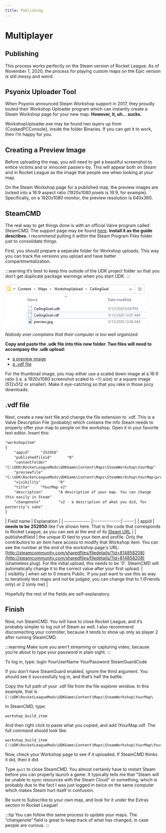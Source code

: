 ```yaml
---
title: Publishing
---
```

# Multiplayer

## Publishing

This process works perfectly on the Steam version of Rocket League. As of November 1, 2020, the process for playing custom maps on the Epic version is still messy and weird.

## Psyonix Uploader Tool

When Psyonix announced Steam Workshop support in 2017, they proudly touted their Workshop Uploader program which can instantly create a Steam Workshop page for your new map. 
**However, it, uh… sucks.**

WorkshopUploader.exe may be found two layers up from {CookedPCConsole}, inside the folder Binaries. If you can get it to work, then I’m happy for you.


## Creating a Preview Image

Before uploading the map, you will need to get a beautiful screenshot to entice victims and or innocent passers-by. This will appear both on Steam and in Rocket League as the image that people see when looking at your map.

On the Steam Workshop page for a published map, the preview images are locked into a 16:9 aspect ratio (1920x1080 pixels is 16:9, for example). Specifically, on a 1920x1080 monitor, the preview resolution is 640x360.

## SteamCMD

The real way to get things done is with an official Valve program called SteamCMD. The support page may be found [here](https://developer.valvesoftware.com/wiki/SteamCMD). **Install it as the guide describes.** I recommend putting it within the Steam Program Files folder just to consolidate things.

First, you should prepare a separate folder for Workshop uploads. This way you can track the versions you upload and have better compartmentalization. 

:::warning
It’s best to keep this outside of the UDK project folder so that you don’t get duplicate package warnings when you start UDK.
:::
<!--  -->
![alt text](../../.vuepress/public/images/image214.png)

*Nobody ever complains that their computer is too well organized*

**Copy and paste the .udk file into this new folder. Two files will need to accompany the .udk upload:**
* [a preview image](./publishing.html#creating-a-preview-image)
* [a .vdf file](./publishing.html#vdf-file)


For the thumbnail image, you may either use a scaled down image at a 16:9 ratio (i.e. a 1920x1080 screenshot scaled to ~⅓ size) or a square image (512x512 or smaller). Make it eye-catching so that you rake in those juicy downloads.

## .vdf file

Next, create a new text file and change the file extension to .vdf. This is a Valve Description File (probably) which contains the info Steam needs to properly offer your map to people on the workshop. Open it in your favorite text editor. Insert this:
```
"workshopitem"
{
    "appid"		"252950"
    "publishedfileid"		"0"
    "contentfolder"		"C:\UDK\RocketLeagueMods\UDKGame\Content\Maps\SteamWorkshop\YourMap"
    "previewfile"		"C:\UDK\RocketLeagueMods\UDKGame\Content\Maps\SteamWorkshop\YourMap\preview.jpg"
    "visibility"		"0"
    "title"		"YourMap v2"
    "description"		"A description of your map. You can change this easily in Steam"
    "changenote"		"v2 - a description of what you did, for posterity's sake"
}
```
| Field name        | Explanation          | 
| ------------- |:-------------:| -----:|
| appid         | **needs to be 252950** like I've shown here. That is the code that corresponds to Rocket League, as you can see at the end of its [Steam URL](http://store.steampowered.com/app/252950/) |
| publishedfileid  | the unique ID tied to your item and profile. Only the contributors to an item have access to modify that Workshop item. You can see the number at the end of the workshop page's URL: [http://steamcommunity.com/sharedfiles/filedetails/?id=814858208](http://steamcommunity.com/sharedfiles/filedetails/?id=814858208) (shameless plug). For the initial upload, this needs to be '0'. SteamCMD will automatically change it to the correct value after your first upload.     |  
| visibility | when set to 0 means Public. If you just want to use this as way to iteratively test maps and not be judged, you can change that to 1 (Friends only) or 2 (only me)     |

Hopefully the rest of the fields are self-explanatory.

## Finish

Now, run SteamCMD. You will have to close Rocket League, and it’s probably simpler to log out of Steam as well. I also recommend disconnecting your controller, because it tends to show up only as player 2 after running SteamCMD. 

:::warning
Make sure you aren’t streaming or capturing video, because you’re about to type your password in plain sight.
:::

To log in, type:
login YourUserName YourPassword SteamGuardCode

If you don’t have SteamGuard enabled, ignore the third argument. You should see it successfully log in, and that’s half the battle.

Copy the full path of your .vdf file from the file explorer window. In this example, that is `C:\UDK\RocketLeagueMods\UDKGame\Content\Maps\SteamWorkshop\YourMap\`

In SteamCMD, type:
```
workshop_build_item
```
And then right click to paste what you copied, and add \YourMap.vdf. 
The full command should look like:
```
workshop_build_item C:\UDK\RocketLeagueMods\UDKGame\Content\Maps\SteamWorkshop\YourMap\YourMap.vdf
```
Now, check your Workshop page to see if it uploaded. If SteamCMD thinks it did, then it did.

Type `quit` to close SteamCMD. You almost certainly have to restart Steam before you can properly launch a game. It typically tells me that "Steam will be unable to sync resources with the Steam Cloud" or something, which is probably due to the fact I was just logged in twice on the same computer which makes Steam hurt itself in confusion.

Be sure to Subscribe to your own map, and look for it under the Extras section in Rocket League!

:::tip
You can follow this same process to update your maps. The “changenote” field is great to keep track of what has changed, in case people are curious.
:::




